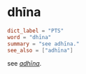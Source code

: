 # dhīna

``` toml
dict_label = "PTS"
word = "dhīna"
summary = "see adhīna."
see_also = ["adhīna"]
```

see *[adhīna](adhīna.md)*.

